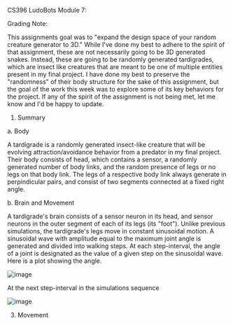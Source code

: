 CS396 LudoBots Module 7:

Grading Note:

This assignments goal was to "expand the design space of your random creature generator to 3D." While I've done my best to adhere to the spirit of that assignment, these are not necessarily going to be 3D generated snakes. Instead, these are going to be randomly generated tardigrades, which are insect like creatures that are meant to be one of multiple entities present in my final project. I have done my best to preserve the "randomness" of their body structure for the sake of this assignment, but the goal of the work this week was to explore some of its key behaviors for the project. If any of the spirit of the assignment is not being met, let me know and I'd be happy to update.

1. Summary

  a. Body

A tardigrade is a randomly generated insect-like creature that will be evolving attraction/avoidance behavior from a predator in my final project. Their  body consists of head, which contains a sensor, a randomly generated number of body links, and the random presence of legs or no legs on that body link. The legs of a respective body link always generate in perpindicular pairs, and consist of two segments connected at a fixed right angle.

  b. Brain and Movement
  
A tardigrade's brain consists of a sensor neuron in its head, and sensor neurons in the outer segment of each of its legs (its "foot"). Unlike previous simulations, the tardigrade's legs move in constant sinusoidal motion. A sinusoidal wave with amplitude equal to the maximum joint angle is generated and divided into walking steps. At each step-interval, the angle of a joint is designated as the value of a given step on the sinusoidal wave. Here is a plot showing the angle.
 
 ![image](https://user-images.githubusercontent.com/31931152/220223503-ea92d8e3-26c7-43d8-a149-1f039dd33f15.png)

At the next step-interval in the simulations sequence

  ![image](https://user-images.githubusercontent.com/31931152/220222546-509ba4bb-ee03-4ceb-8443-39847740339a.png)


3. Movement


